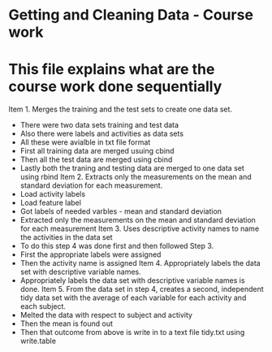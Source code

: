 # Getting and Cleaning Data - Course work
# This file explains what are the course work done sequentially
Item 1. Merges the training and the test sets to create one data set.
 * There were two data sets training and test data
 * Also there were labels and activities as data sets
 * All these were avialble in txt file format
 * First all training data are merged usuing cbind
 * Then all the test data are merged using cbind
 * Lastly both the traning and testing data are merged to one data set using rbind
Item 2. Extracts only the measurements on the mean and standard deviation for each measurement.
 * Load activity labels 
 * Load feature label
 * Got labels of needed varbles -  mean and standard deviation 
 * Extracted only the measurements on the mean and standard deviation for each measurement 
Item 3. Uses descriptive activity names to name the activities in the data set 
 * To do this step 4 was done first and then followed Step 3. 
 * First the appropriate labels were assigned  
 * Then the activity name is assigned
Item 4. Appropriately labels the data set with descriptive variable names.
 * Appropriately labels the data set with descriptive variable names is done.
Item 5. From the data set in step 4, creates a second, independent tidy data set with the average of each variable for each activity and each subject. 
 *  Melted the data with respect to subject and activity
 *  Then the mean is found out
 *  Then that outcome from above is write in to a text file tidy.txt using write.table
